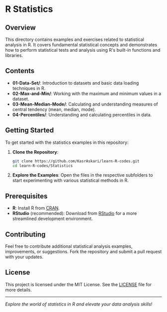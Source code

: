 # R Statistics

## Overview

This directory contains examples and exercises related to statistical analysis in R. It covers fundamental statistical concepts and demonstrates how to perform statistical tests and analysis using R's built-in functions and libraries.

## Contents

- **01-Data-Set/**: Introduction to datasets and basic data loading techniques in R.
- **02-Max-and-Min/**: Working with the maximum and minimum values in a dataset.
- **03-Mean-Median-Mode/**: Calculating and understanding measures of central tendency (mean, median, mode).
- **04-Percentiles/**: Understanding and calculating percentiles in data.

## Getting Started

To get started with the statistics examples in this repository:

1. **Clone the Repository**:
   ```bash
   git clone https://github.com/KasrAskari/learn-R-codes.git
   cd learn-R-codes/Statistics
   ```

2. **Explore the Examples**: Open the files in the respective subfolders to start experimenting with various statistical methods in R.

## Prerequisites

- **R**: Install R from [CRAN](https://cran.r-project.org/).
- **RStudio** (recommended): Download from [RStudio](https://posit.co/download/rstudio-desktop/) for a more streamlined development environment.

## Contributing

Feel free to contribute additional statistical analysis examples, improvements, or suggestions. Fork the repository and submit a pull request with your updates.

## License

This project is licensed under the MIT License. See the [LICENSE](https://github.com/KasrAskari/learn-R-codes/blob/main/LICENSE) file for more details.

---

*Explore the world of statistics in R and elevate your data analysis skills!*
